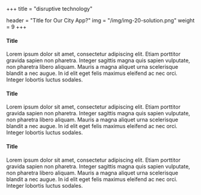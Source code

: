 +++
title = "disruptive technology"

header = "Title for Our City App?"
img = "/img/img-20-solution.png"
weight = 9
+++
#### Title

Lorem ipsum dolor sit amet, consectetur adipiscing elit. Etiam porttitor gravida sapien non pharetra. Integer sagittis magna quis sapien vulputate, non pharetra libero aliquam. Mauris a magna aliquet urna scelerisque blandit a nec augue. In id elit eget felis maximus eleifend ac nec orci. Integer lobortis luctus sodales.


#### Title

Lorem ipsum dolor sit amet, consectetur adipiscing elit. Etiam porttitor gravida sapien non pharetra. Integer sagittis magna quis sapien vulputate, non pharetra libero aliquam. Mauris a magna aliquet urna scelerisque blandit a nec augue. In id elit eget felis maximus eleifend ac nec orci. Integer lobortis luctus sodales.

#### Title

Lorem ipsum dolor sit amet, consectetur adipiscing elit. Etiam porttitor gravida sapien non pharetra. Integer sagittis magna quis sapien vulputate, non pharetra libero aliquam. Mauris a magna aliquet urna scelerisque blandit a nec augue. In id elit eget felis maximus eleifend ac nec orci. Integer lobortis luctus sodales.
